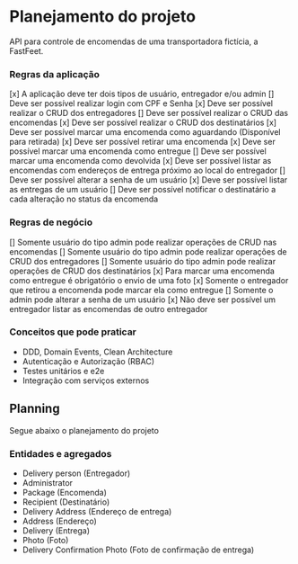 # Planejamento do projeto

API para controle de encomendas de uma transportadora fictícia, a FastFeet.

### Regras da aplicação

[x] A aplicação deve ter dois tipos de usuário, entregador e/ou admin
[] Deve ser possível realizar login com CPF e Senha
[x] Deve ser possível realizar o CRUD dos entregadores
[] Deve ser possível realizar o CRUD das encomendas
[x] Deve ser possível realizar o CRUD dos destinatários
[x] Deve ser possível marcar uma encomenda como aguardando (Disponível para retirada)
[x] Deve ser possível retirar uma encomenda
[x] Deve ser possível marcar uma encomenda como entregue
[] Deve ser possível marcar uma encomenda como devolvida
[x] Deve ser possível listar as encomendas com endereços de entrega próximo ao local do entregador
[] Deve ser possível alterar a senha de um usuário
[x] Deve ser possível listar as entregas de um usuário
[] Deve ser possível notificar o destinatário a cada alteração no status da encomenda

### Regras de negócio

[] Somente usuário do tipo admin pode realizar operações de CRUD nas encomendas
[] Somente usuário do tipo admin pode realizar operações de CRUD dos entregadores
[] Somente usuário do tipo admin pode realizar operações de CRUD dos destinatários
[x] Para marcar uma encomenda como entregue é obrigatório o envio de uma foto
[x] Somente o entregador que retirou a encomenda pode marcar ela como entregue
[] Somente o admin pode alterar a senha de um usuário
[x] Não deve ser possível um entregador listar as encomendas de outro entregador

### Conceitos que pode praticar

- DDD, Domain Events, Clean Architecture
- Autenticação e Autorização (RBAC)
- Testes unitários e e2e
- Integração com serviços externos

## Planning

Segue abaixo o planejamento do projeto

### Entidades e agregados

- Delivery person (Entregador)
- Administrator
- Package (Encomenda)
- Recipient (Destinatário)
- Delivery Address (Endereço de entrega)
- Address (Endereço)
- Delivery (Entrega)
- Photo (Foto)
- Delivery Confirmation Photo (Foto de confirmação de entrega)
